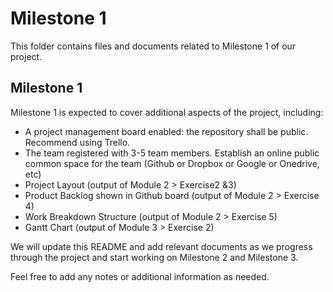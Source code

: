 # Milestone 1

This folder contains files and documents related to Milestone 1 of our project.

## Milestone 1

Milestone 1 is expected to cover additional aspects of the project, including:

- A project management board enabled: the repository shall be public. Recommend using Trello.
- The team registered with 3-5 team members. Establish an online public common space for the team (Github or Dropbox or Google or Onedrive, etc)
- Project Layout (output of Module 2 > Exercise2 &3)
- Product Backlog shown in Github board (output of Module 2 > Exercise 4)
- Work Breakdown Structure (output of Module 2 > Exercise 5)
- Gantt Chart (output of Module 3 > Exercise 2)

We will update this README and add relevant documents as we progress through the project and start working on Milestone 2 and Milestone 3.

Feel free to add any notes or additional information as needed.
